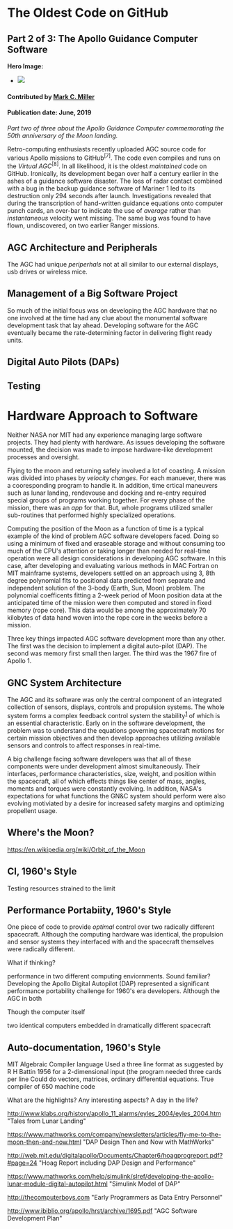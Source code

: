 # The Oldest Code on GitHub
## Part 2 of 3: The Apollo Guidance Computer Software

**Hero Image:**

- <img src='https://raw.githubusercontent.com/betterscientificsoftware/images/Blog_AGCPart2_MargaretHamilton.png' />

#### Contributed by [Mark C. Miller](https://github.com/markcmiller86)
#### Publication date: June, 2019

*Part two of three about the Apollo Guidance Computer commemorating the 50th anniversary of the Moon landing.*

Retro-computing enthusiasts recently uploaded AGC source code for various Apollo missions to
GitHub<sup>[7]</sup>. The code even compiles and runs on the *Virtual AGC*<sup>[8]</sup>. In all
likelihood, it is the oldest *maintained* code on GitHub. Ironically, its development began
over half a century earlier in the ashes of a guidance software disaster. The loss of radar
contact combined with a bug in the backup guidance software of Mariner 1 led to its destruction
only 294 seconds after launch. Investigations revealed that during the transcription of hand-written
guidance equations onto computer punch cards, an over-bar to indicate the use of *average* rather
than *instantaneous* velocity went missing. The same bug was found to have flown, undiscovered,
on two earlier Ranger missions.

## AGC Architecture and Peripherals

The AGC had unique *periperhals* not at all similar to our external displays, usb drives or
wireless mice.

## Management of a Big Software Project

So much of the initial focus was on developing the AGC hardware
that no one involved at the time had any clue about the monumental software development task that lay
ahead. Developing software for the AGC eventually became the rate-determining factor in delivering
flight ready units.

## Digital Auto Pilots (DAPs)

## Testing 


# Hardware Approach to Software

Neither NASA nor MIT had any experience managing large software projects. They had plenty with
hardware. As issues developing the software mounted, the decision was made to impose
hardware-like development processes and oversight.

Flying to the moon and returning safely involved a lot of coasting. A mission was divided into
phases by *velocity changes*. For each manuever, there was a cooresponding program to handle it.
In addition, time crtical maneuvers such as lunar landing, rendevouse and docking and re-entry
required special groups of programs working together. For every phase of the mission, there was
an *app* for that. But, whole programs utilized smaller sub-routines that performed highly
specialized operations.

Computing the position of the Moon as a function of time is a typical example of the kind of
problem AGC software developers faced. Doing so using a minimum of fixed and
eraseable storage and without consuming too much of the CPU's attention or taking longer than
needed for real-time operation were all design considerations in developing AGC software. 
In this case, after developing and evaluating various methods in MAC Fortran on MIT
mainframe systems, developers settled on an approach using 3, 8th degree polynomial
fits to positional data predicted from separate and independent solution of the 3-body
(Earth, Sun, Moon) problem. The polynomial coefficents fitting a 2-week period of Moon
position data at the anticipated time of the mission were then computed and stored in
fixed memory (rope core). This data would be among the approximately 70 kilobytes of data
hand woven into the rope core in the weeks before a mission.

Three key things impacted AGC software development more than any other. The first was the
decision to implement a digital auto-pilot (DAP). The second was memory first small then
larger. The third was the 1967 fire of Apollo 1.


## GNC System Architecture

The AGC and its software was only the central component of an integrated collection of sensors,
displays, controls and propulsion systems. The whole system forms a complex feedback control system
the stability<sup>[1]</sup> of which is an essential characteristic. Early on in the software development,
the problem was to understand the equations governing spacecraft motions for certain mission objectives
and then develop approaches utilizing available sensors and controls to affect responses in real-time.

A big challenge facing software developers was that all of these components were under
development almost simultaneously. Their interfaces, performance characteristics, size, weight,
and position within the spacecraft, all of which effects things like center of mass, angles,
moments and torques were constantly evolving. In addition, NASA's expectations for what functions
the GN&C system should perform were also evolving motiviated by a desire for increased safety
margins and optimizing propellent usage.


## Where's the Moon?

https://en.wikipedia.org/wiki/Orbit_of_the_Moon


## CI, 1960's Style

Testing resources strained to the limit

## Performance Portabiity, 1960's Style

One piece of code to provide *optimal* control over two radically different spacecraft.
Although the computing hardware was identical, the propulsion and sensor systems they
interfaced with and the spacecraft themselves were radically different.

What if thinking?

performance in two different computing enviornments.
Sound familiar? Developing the Apollo Digital Autopilot (DAP) represented a significant
performance portability challenge for 1960's era developers. Although the AGC in both

 Though the computer itself


two identical computers embedded in dramatically different spacecraft

## Auto-documentation, 1960's Style


MIT Algebraic Compiler language
Used a three line format as suggested by R H Battin 1956 for a 2-dimensional input (the program needed three cards per line
Could do vectors, matrices, ordinary differential equations. True compiler of 650 machine code

What are the highlights?
Any interesting aspects?
A day in the life?

[1]: https://en.wikipedia.org/wiki/Control_theory#Stability
[2]: https://www.ibiblio.org/apollo/Documents/SGA_Memo11_620716.pdf "Software Development Activities Summary Memo 1962"

http://www.klabs.org/history/apollo_11_alarms/eyles_2004/eyles_2004.htm "Tales from Lunar Landing"

https://www.mathworks.com/company/newsletters/articles/fly-me-to-the-moon-then-and-now.html "DAP Design Then and Now with MathWorks"

http://web.mit.edu/digitalapollo/Documents/Chapter6/hoagprogreport.pdf?#page=24 "Hoag Report including DAP Design and Performance"

https://www.mathworks.com/help/simulink/slref/developing-the-apollo-lunar-module-digital-autopilot.html "Simulink Model of DAP"

http://thecomputerboys.com "Early Programmers as Data Entry Personnel"

http://www.ibiblio.org/apollo/hrst/archive/1695.pdf "AGC Software Development Plan"
